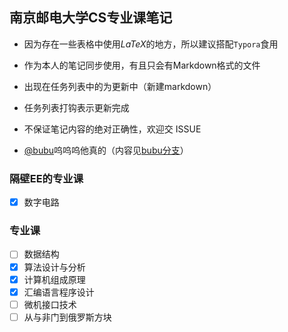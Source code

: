 ## 南京邮电大学CS专业课笔记

+ 因为存在一些表格中使用$LaTeX$的地方，所以建议搭配`Typora`食用 

+ 作为本人的笔记同步使用，有且只会有Markdown格式的文件

+ 出现在任务列表中的为更新中（新建markdown）

+ 任务列表打钩表示更新完成
+ 不保证笔记内容的绝对正确性，欢迎交 ISSUE
+ [@bubu](https://github.com/bubumua)呜呜呜他真的（内容见[bubu分支](https://github.com/Anduin9527/CS-Professional-Notes-of-NJUPT/tree/bubu)）

### 隔壁EE的专业课

- [x] 数字电路

### 专业课

- [ ] 数据结构
- [x] 算法设计与分析
- [x] 计算机组成原理
- [x] 汇编语言程序设计
- [ ] 微机接口技术
- [ ] 从与非门到俄罗斯方块
